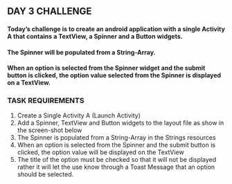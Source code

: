 ## DAY 3 CHALLENGE

#### Today’s challenge is to create an android application with a single Activity A that contains a TextView, a Spinner and a Button widgets. 
#### The Spinner will be populated from a String-Array. 
#### When an option is selected from the Spinner widget and the submit button is clicked, the option value selected from the Spinner is displayed on a TextView.

### TASK REQUIREMENTS
1. Create a Single Activity A (Launch Activity)
2. Add a Spinner, TextView and Button widgets to the layout file as show in the screen-shot below
3. The Spinner is populated from a String-Array in the Strings resources
4. When an option is selected from the Spinner and the submit button is clicked, the option value will be displayed on the TextView
5. The title of the option must be checked so that it will not be displayed rather it will let the use know through a Toast Message that an option should be selected.